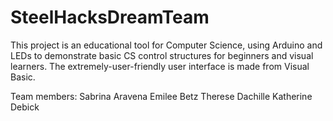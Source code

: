 # SteelHacksDreamTeam

This project is an educational tool for Computer Science, using Arduino and LEDs to demonstrate basic CS control structures for beginners and visual learners. The extremely-user-friendly user interface is made from Visual Basic.

Team members:
Sabrina Aravena
Emilee Betz
Therese Dachille
Katherine Debick
